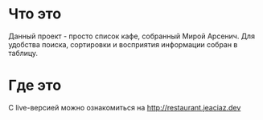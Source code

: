 # Что это
Данный проект - просто список кафе, собранный Мирой Арсенич. Для удобства поиска, сортировки и восприятия информации собран в таблицу.

# Где это
С live-версией можно ознакомиться на http://restaurant.jeaciaz.dev
